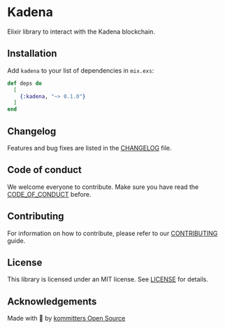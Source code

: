 # Kadena

Elixir library to interact with the Kadena blockchain.

## Installation

Add `kadena` to your list of dependencies in `mix.exs`:

```elixir
def deps do
  [
    {:kadena, "~> 0.1.0"}
  ]
end
```

## Changelog

Features and bug fixes are listed in the [CHANGELOG][changelog] file.

## Code of conduct

We welcome everyone to contribute. Make sure you have read the [CODE_OF_CONDUCT][coc] before.

## Contributing

For information on how to contribute, please refer to our [CONTRIBUTING][contributing] guide.

## License

This library is licensed under an MIT license. See [LICENSE][license] for details.

## Acknowledgements

Made with 💙 by [kommitters Open Source](https://kommit.co)

[license]: https://github.com/kommitters/kadena/blob/main/LICENSE
[coc]: https://github.com/kommitters/kadena/blob/main/CODE_OF_CONDUCT.md
[changelog]: https://github.com/kommitters/kadena/blob/main/CHANGELOG.md
[contributing]: https://github.com/kommitters/kadena/blob/main/CONTRIBUTING.md
